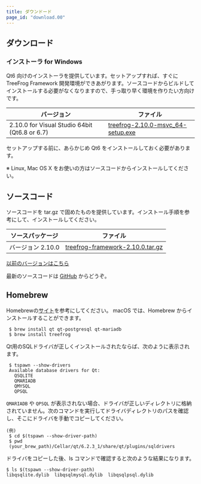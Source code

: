 ```yaml
---
title: ダウンドード
page_id: "download.00"
---
```


## ダウンロード

### インストーラ for Windows

Qt6 向けのインストーラを提供しています。セットアップすれば、すぐに TreeFrog Framework 開発環境ができあがります。ソースコードからビルドしてインストールする必要がなくなりますので、手っ取り早く環境を作りたい方向けです。

<div class="table-div" markdown="1">

| バージョン                                      | ファイル                               |
|------------------------------------------------|---------------------------------------|
| 2.10.0 for Visual Studio 64bit (Qt6.8 or 6.7) | [<i class="fa fa-download" aria-hidden="true"></i> treefrog-2.10.0-msvc_64-setup.exe](https://github.com/treefrogframework/treefrog-framework/releases/download/v2.10.0/treefrog-2.10.0-msvc_64-setup.exe) |

</div>

セットアップする前に、あらかじめ Qt6 をインストールしておく必要があります。

※ Linux, Mac OS X をお使いの方はソースコードからインストールしてください。

## ソースコード

ソースコードを tar.gz で固めたものを提供しています。インストール手順を参考にして、インストールしてください。

<div class="table-div" markdown="1">

| ソースパッケージ  | ファイル                         |
|-------------------|----------------------------------|
| バージョン 2.10.0 | [<i class="fa fa-download" aria-hidden="true"></i> treefrog-framework-2.10.0.tar.gz](https://github.com/treefrogframework/treefrog-framework/archive/v2.10.0.tar.gz) |

</div>

 [以前のバージョンはこちら <i class="fa fa-angle-double-right" aria-hidden="true"></i>](https://github.com/treefrogframework/treefrog-framework/releases)

最新のソースコードは [GitHub](https://github.com/treefrogframework/) からどうぞ。

## Homebrew

Homebrewの[サイト](https://formulae.brew.sh/formula/treefrog)を参考にしてください。
macOS では、Homebrew からインストールすることができます。

```
 $ brew install qt qt-postgresql qt-mariadb
 $ brew install treefrog
```

Qt用のSQLドライバが正しくインストールされたならば、次のように表示されます。

```
 $ tspawn --show-drivers
 Available database drivers for Qt:
   QSQLITE
   QMARIADB
   QMYSQL
   QPSQL
```

`QMARIADB` や `QPSQL` が表示されない場合、ドライバが正しいディレクトリに格納されていません。次のコマンドを実行してドライバディレクトリのパスを確認し、そこにドライバを手動でコピーしてください。

```
(例)
 $ cd $(tspawn --show-driver-path)
 $ pwd
 (your_brew_path)/Cellar/qt/6.2.3_1/share/qt/plugins/sqldrivers
```

ドライバをコピーした後、ls コマンドで確認すると次のような結果になります。

```
$ ls $(tspawn --show-driver-path)
libqsqlite.dylib  libqsqlmysql.dylib  libqsqlpsql.dylib
```
